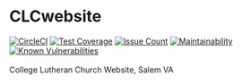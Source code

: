 # CLCwebsite

[![CircleCI](https://circleci.com/gh/WebJamApps/CLCwebsite.svg?style=svg)](https://circleci.com/gh/WebJamApps/CLCwebsite)
[![Test Coverage](https://api.codeclimate.com/v1/badges/37cf823475ebe9f334ef/test_coverage)](https://codeclimate.com/github/WebJamApps/CLCwebsite/test_coverage)
[![Issue Count](https://codeclimate.com/github/WebJamApps/CLCwebsite/badges/issue_count.svg)](https://codeclimate.com/github/WebJamApps/CLCwebsite/issues)
[![Maintainability](https://api.codeclimate.com/v1/badges/37cf823475ebe9f334ef/maintainability)](https://codeclimate.com/github/WebJamApps/CLCwebsite/maintainability)
[![Known Vulnerabilities](https://snyk.io/test/github/webjamapps/CLCwebsite/badge.svg)](https://snyk.io/test/github/webjamapps/CLCwebsite)
<br>
<br>
College Lutheran Church Website, Salem VA
